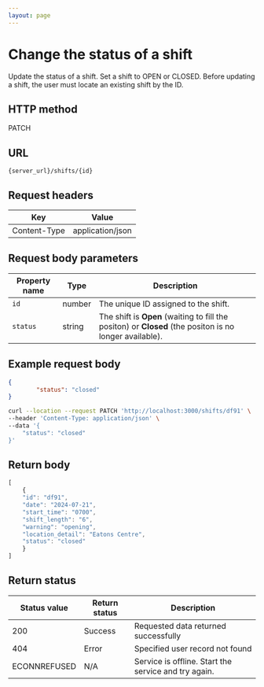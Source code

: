 ```yaml
---
layout: page
---
```


# Change the status of a shift

Update the status of a shift. Set a shift to OPEN or CLOSED. Before updating a shift, the user must locate an existing shift by the ID.

## HTTP method

PATCH

## URL

```shell
{server_url}/shifts/{id}
```

## Request headers

| Key | Value |
|---|---|
| Content-Type | application/json |

## Request body parameters

| Property name | Type | Description |
| ------------- | ----------- | ----------- |
| `id`     | number | The unique ID assigned to the shift.  |
| `status`  | string | The shift is **Open** (waiting to fill the positon) or **Closed** (the positon is no longer available).|

## Example request body

```json
{
        "status": "closed"
}
```

```bash
curl --location --request PATCH 'http://localhost:3000/shifts/df91' \
--header 'Content-Type: application/json' \
--data '{
    "status": "closed"
}'
```

## Return body

```js
[
    {
    "id": "df91",
    "date": "2024-07-21",
    "start_time": "0700",
    "shift_length": "6",
    "warning": "opening",
    "location_detail": "Eatons Centre",
    "status": "closed"
    }
]
```

## Return status

| Status value | Return status | Description |
| ------------- | ----------- | ----------- |
| 200 | Success | Requested data returned successfully |
| 404 | Error | Specified user record not found |
|  ECONNREFUSED | N/A | Service is offline. Start the service and try again. |
